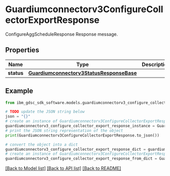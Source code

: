 # Guardiumconnectorv3ConfigureCollectorExportResponse

ConfigureAggScheduleResponse Response message.

## Properties

Name | Type | Description | Notes
------------ | ------------- | ------------- | -------------
**status** | [**Guardiumconnectorv3StatusResponseBase**](Guardiumconnectorv3StatusResponseBase.md) |  | [optional] 

## Example

```python
from ibm_gdsc_sdk_software.models.guardiumconnectorv3_configure_collector_export_response import Guardiumconnectorv3ConfigureCollectorExportResponse

# TODO update the JSON string below
json = "{}"
# create an instance of Guardiumconnectorv3ConfigureCollectorExportResponse from a JSON string
guardiumconnectorv3_configure_collector_export_response_instance = Guardiumconnectorv3ConfigureCollectorExportResponse.from_json(json)
# print the JSON string representation of the object
print(Guardiumconnectorv3ConfigureCollectorExportResponse.to_json())

# convert the object into a dict
guardiumconnectorv3_configure_collector_export_response_dict = guardiumconnectorv3_configure_collector_export_response_instance.to_dict()
# create an instance of Guardiumconnectorv3ConfigureCollectorExportResponse from a dict
guardiumconnectorv3_configure_collector_export_response_from_dict = Guardiumconnectorv3ConfigureCollectorExportResponse.from_dict(guardiumconnectorv3_configure_collector_export_response_dict)
```
[[Back to Model list]](../README.md#documentation-for-models) [[Back to API list]](../README.md#documentation-for-api-endpoints) [[Back to README]](../README.md)


